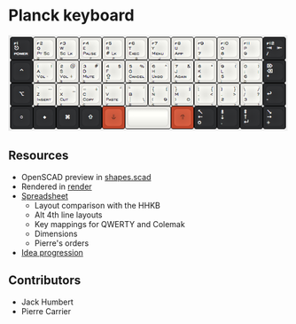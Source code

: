 Planck keyboard
===============

[![keyboard layout](layout.png)](http://www.keyboard-layout-editor.com/##@@_c=%232b2c2e&t=%23ffffff&p=DSA%3B&=f1%0Apower%0A%0A%0A%0A%0A%E2%8E%8B&_c=%23e8e7e3&t=%23000000&a:0%3B&=f2%0APt%20Sc%0A%0A%0AQ%0A%0AQ&=f3%0ASc%20Lk%0A%0A%0AW%0A%0AW&_a:4%3B&=f4%0APause%0A%0A%0AF%0A%0AE&=f5%0A%23%20Lk%0A%0A%0AP%0A%0AR&=f6%0AExec%0A%0A%0AG%0A%0AT&=f7%0AMenu%0A%0A%0AJ%0A%0AY&_a:0%3B&=f8%0AApp%0A%0A%0AL%0A%0AU&=f9%0A7%0A%0A%0AU%0A%0AI&=f10%0A8%0A%0A%0AY%0A%0AO&_h2:0.75%3B&=f11%0A9%0A%0A%0A%2F%3B%0A%2F:%0AP&_c=%232b2c2e&t=%23ffffff&a:4%3B&=f12%0A%2F%2F%0A%0A%0A%0A%0A%E2%87%A5%0A%E2%87%A4%3B&@_a:7%3B&=%E2%8C%83%0Apower%0A%0A%0A%0A%0A%E2%8E%8B&_c=%23e8e7e3&t=%23000000&a:0%3B&=1%0AVol%20-%0A!%0A%0AA%0A%0AA&=2%0AVol%20+%0A%2F@%0A%0AR%0A%0AS&=3%0AMute%0A%23%0A%0AS%0A%0AD&=4%0A%E2%87%AA%0A$%0A%0AT%0A%0AF&=5%0ACancel%0A%25%0A%0AD%0A%0AG&=6%0AUndo%0A%5E%0A%0AH%0A%0AH&=7%0AAgain%0A%2F&%0A%0AN%0A%0AJ&=8%0A4%0A*%0A%0AE%0A%0AK&=9%0A5%0A(%0A%0AI%0A%0AL&=0%0A6%0A)%0A%0AO%0A%0A%2F%3B%0A%2F:&_c=%232b2c2e&t=%23ffffff&a:4%3B&=%E2%8C%A6%0A*%0A%0A%0A%0A%0A%E2%8C%AB%3B&@_a:7%3B&=%E2%8C%A5%0Apower%0A%0A%0A%0A%0A%E2%8E%8B&_c=%23e8e7e3&t=%23000000&a:0%3B&=%60%0AInsert%0A~%0A%0AZ%0A%0AZ&=-%0ACut%0A%2F_%0A%0AX%0A%0AX&=%2F=%0ACopy%0A+%0A%0AC%0A%0AC&='%0APaste%0A%22%0A%0AV%0A%0AV&=%22%0A%7C%0A'%0A%5C%0AB%0A%0AB&=%7B%0A(%0A%5B%0A9%0AK%0A%0AN&=%7D%0A)%0A%5D%0A0%0AM%0A%0AM&=%5B%0A1%0A%7B%0A%0A,%0A%3C%0A,%0A%3C&=%5D%0A2%0A%7D%0A%0A.%0A%3E%0A.%0A%3E&=%5C%0A3%0A%2F%2F%0A%0A%2F%2F%0A%3F%0A%2F%2F%0A%3F&_c=%232b2c2e&t=%23ffffff&a:4%3B&=%0A-%0A%0A%0A%0A%0A%E2%86%A9%3B&@_a:7%3B&=%E2%97%8B&=%E2%97%86%0Apt%20sc%0A%0A%0A%0A%0Aq&=%E2%8C%98%0Asc%20lk%0A%0A%0A%0A%0Aw&=%E2%87%A7%0Apause%0A%0A%0A%0A%0Ae&_c=%23c0472c&t=%23000000%3B&=%E2%A5%A5%0Anum%20lk%0A%0A%0A%0A%0Ar&_c=%23e8e7e3&p=DSA%20SPACE&a:4&w:2%3B&=&_c=%23c0472c&p=DSA&a:7%3B&=%E2%A5%A3%0Aapp%0A%0A%0A%0A%0Au&_c=%232b2c2e&t=%23ffffff&a:4%3B&=%E2%86%96%0A0%0A%0A%0A%0A%0A%E2%86%90&=%E2%87%9F%0A.%0A%0A%0A%0A%0A%E2%86%93&=%E2%87%9E%0A%E2%86%B5%0A%0A%0A%0A%0A%E2%86%91&=%E2%86%98%0A+%0A%0A%0A%0A%0A%E2%86%92)

Resources
---------
- OpenSCAD preview in [shapes.scad](shapes.scad)
- Rendered in [render](render/)
- [Spreadsheet](https://docs.google.com/spreadsheets/d/16PL8BpmRk11sDVm4-0jr7IXSfV37S0lgZxZrVKjS4J4/)
  - Layout comparison with the HHKB
  - Alt 4th line layouts
  - Key mappings for QWERTY and Colemak
  - Dimensions
  - Pierre's orders
- [Idea progression](https://imgur.com/a/I05MD)

Contributors
------------
- Jack Humbert
- Pierre Carrier
